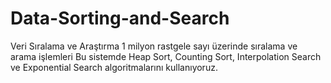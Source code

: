 # Data-Sorting-and-Search
Veri Sıralama ve Araştırma
1 milyon rastgele sayı üzerinde sıralama ve arama işlemleri 
Bu sistemde Heap Sort, Counting Sort, Interpolation Search ve Exponential 
Search algoritmalarını kullanıyoruz.
